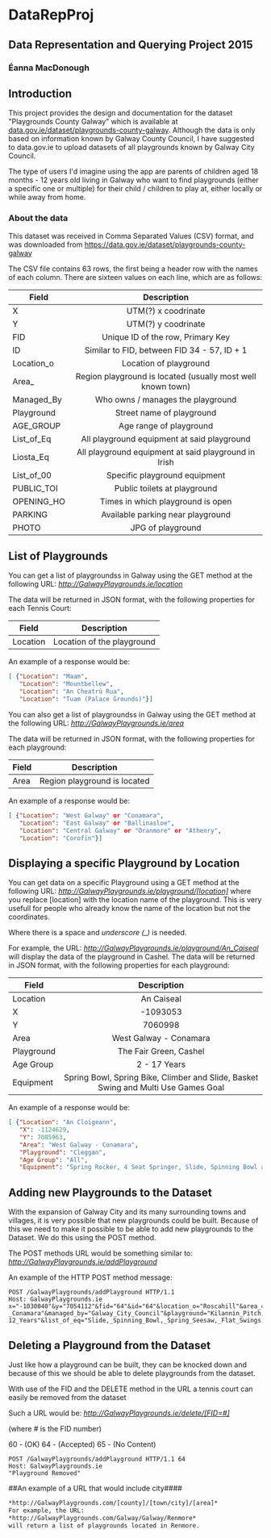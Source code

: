 # DataRepProj
## Data Representation and Querying Project 2015
### Éanna MacDonough

## Introduction
This project provides the design and documentation for the dataset "Playgrounds County Galway" which is available at [data.gov.ie/dataset/playgrounds-county-galway](https://data.gov.ie/dataset/playgrounds-county-galway). Although the data is only based on information known by Galway County Council, I have suggested to data.gov.ie to upload datasets of all playgrounds known by Galway City Council.

The type of users I'd imagine using the app are parents of children aged 18 months - 12 years old living in Galway who want to find playgrounds (either a specific one or multiple) for their child / children to play at, either locally or while away from home.

### About the data

This dataset was received in Comma Separated Values (CSV) format, and was downloaded from https://data.gov.ie/dataset/playgrounds-county-galway

The CSV file contains 63 rows, the first being a header row with the names of each column. There are sixteen values on each line, which are as follows:

| Field       | Description                                                 |
| ----------- |:-----------------------------------------------------------:|
| X           | UTM(?) x coodrinate                                         |
| Y           | UTM(?) y coodrinate                                         |
| FID         | Unique ID of the row, Primary Key                           |
| ID          | Similar to FID, between FID 34 - 57, ID + 1                 |
| Location_o  | Location of playground                                      |
| Area_       | Region playground is located (usually most well known town) |
| Managed_By  | Who owns / manages the playground                           |
| Playground  | Street name of playground                                   |
| AGE_GROUP   | Age range of playground                                     |
| List_of_Eq  | All playground equipment at said playground                 |
| Liosta_Eq   | All playground equipment at said playground in Irish        |
| List_of_00  | Specific playground equipment                               |
| PUBLIC_TOI  | Public toilets at playground                                |
| OPENING_HO  | Times in which playground is open                           |
| PARKING     | Available parking near playground                           |
| PHOTO       | JPG of playground                                           |

## List of Playgrounds
You can get a list of playgroundss in Galway using the GET method at the following URL:
*http://GalwayPlaygrounds.ie/location*

The data will be returned in JSON format, with the following properties for each Tennis Court:

| Field         | Description                                                 |
| ------------- |:-----------------------------------------------------------:|
| Location      | Location of the playground                                  |
   
An example of a response would be:
```JSON
[ {"Location": "Maam", 
   "Location": "Mountbellew",
   "Location": "An Cheatrú Rua",
   "Location": "Tuam (Palace Grounds)"}]
```

You can also get a list of playgroundss in Galway using the GET method at the following URL:
*http://GalwayPlaygrounds.ie/area*

The data will be returned in JSON format, with the following properties for each playground:

| Field         | Description                                                 |
| ------------- |:-----------------------------------------------------------:|
| Area          | Region playground is located                                |
   
An example of a response would be:
```JSON
[ {"Location": "West Galway" or "Conamara", 
   "Location": "East Galway" or "Ballinasloe",
   "Location": "Central Galway" or "Oranmore" or "Athenry",
   "Location": "Corofin"}]
```

## Displaying a specific Playground by Location
You can get data on a specific Playground using a GET method at the following URL:
*http://GalwayPlaygrounds.ie/playground/[location]*
where you replace [location] with the location name of the playground. This is very usefull for people who already know the name of the location but not the coordinates.

Where there is a space and *underscore (_)* is needed.

For example, the URL:
*http://GalwayPlaygrounds.ie/playground/An_Caiseal*
will display the data of the playground in Cashel.
The data will be returned in JSON format, with the following properties for each playground:

| Field      | Description                |
| ---------- |:--------------------------:|
| Location   | An Caiseal                 |
| X          | -1093053                   |
| Y          | 7060998                    |
| Area       | West Galway - Conamara     |
| Playground | The Fair Green, Cashel     |
| Age Group  | 2 - 17 Years               |
| Equipment  | Spring Bowl, Spring Bike, Climber and Slide, Basket Swing and Multi Use Games Goal |

An example of a response would be:
```JSON
[ {"Location": "An Cloigeann",
   "X": -1124629,
   "Y": 7085963,
   "Area": "West Galway - Conamara",
   "Playground": "Cleggan",
   "Age Group": "All",
   "Equipment": "Spring Rocker, 4 Seat Springer, Slide, Spinning Bowl and Basket Swing"}]
```

## Adding new Playgrounds to the Dataset
With the expansion of Galway City and its many surrounding towns and villages, it is very possible that new playgrounds could be built. Because of this we need to make it possible to be able to add new playgrounds to the Dataset. We do this using the POST method.

The POST methods URL would be something similar to:
*http://GalwayPlaygrounds.ie/addPlayground*

An example of the HTTP POST method message:
```HTTP
POST /GalwayPlaygrounds/addPlayground HTTP/1.1
Host: GalwayPlaygrounds.ie
x="-1030040"&y="7054112"&fid="64"&id="64"&location_o="Roscahill"&area_="West_Galway_-_Conamara"&managed_by="Galway_City_Council"&playground="Kilannin_Pitch,_Roscahill"&age_group="1-12_Years"&list_of_eq="Slide,_Spinning_Bowl,_Spring_Seesaw,_Flat_Swings,_Playhouse"&public_toi="Yes"&opening_ho="Daylight_Hours"&parking="YES"
```

## Deleting a Playground from the Dataset
Just like how a playground can be built, they can be knocked down and because of this we should be able to delete playgrounds from the dataset.

With use of the FID and the DELETE method in the URL a tennis court can easily be removed from the dataset

Such a URL would be:
*http://GalwayPlaygrounds.ie/delete/[FID=#]*

(where # is the FID number)

60 - (OK)
64 - (Accepted)
65 - (No Content)

```HTTP
POST /GalwayPlaygrounds/addPlayground HTTP/1.1 64
Host: GalwayPlaygrounds.ie
"Playground Removed"
```

##An example of a URL that would include city####

```markdown
*http://GalwayPlaygrounds.com/[county]/[town/city]/[area]*
For example, the URL:
*http://GalwayPlaygrounds.com/Galway/Galway/Renmore*
will return a list of playgrounds located in Renmore.
```


